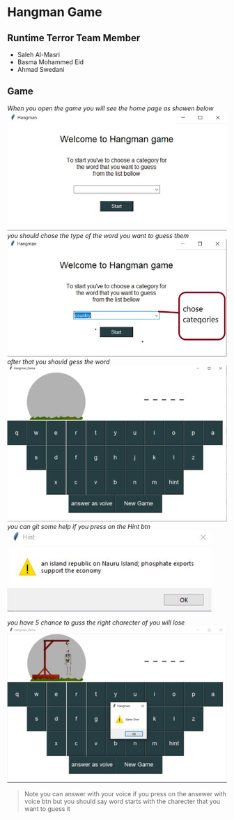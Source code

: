 # Hangman Game
## Runtime Terror Team Member
-  Saleh Al-Masri
- Basma Mohammed Eid
- Ahmad Swedani
## Game
*When you open the game you will see the home page as showen below*
![home-page-gui](imges/hangman-home.JPG)
*you should chose the type of the word you want to guess them*
![home-page-gui](imges/cat-pages.jpg)
*after that you should gess the word*
![home-page-gui](imges/game-play.jpg)
*you can git some help if you press on the Hint btn*
![home-page-gui](imges/hint.jpg)

*you have 5 chance to guss the right charecter of you will lose*
![home-page-gui](imges/lose.jpg)


> Note you can answer with your voice if you press on the ansewer with voice btn but you should say word starts with the charecter that you want to guess it 